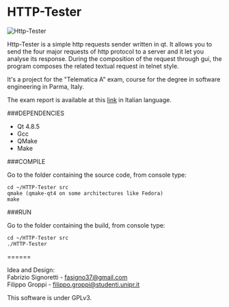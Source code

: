 HTTP-Tester
======
![Http-Tester](http://dl.dropboxusercontent.com/u/22799853/Relazione%20Telematica/Main.png)


Http-Tester is a simple http requests sender written in qt. It allows you to send the four major requests of http protocol to a server and it let you analyse its response. 
During the composition of the request through gui, the program composes the related textual request in telnet style. 

It's a project for the "Telematica A" exam, course for the degree in software engineering in Parma, Italy. 

The exam report is available at this [link](http://dl.dropbox.com/u/22799853/Relazione%20Telematica/HTTP-Tester%20Relazione.pdf) in Italian language.

###DEPENDENCIES

 * Qt 4.8.5
 * Gcc
 * QMake
 * Make

###COMPILE

Go to the folder containing the source code, from console type:    

    cd ~/HTTP-Tester src    
    qmake (qmake-qt4 on some architectures like Fedora)    
    make

###RUN

Go to the folder containing the build, from console type:

    cd ~/HTTP-Tester src    
    ./HTTP-Tester

======

Idea and Design:  
Fabrizio Signoretti - fasigno37@gmail.com    
Filippo Groppi - filippo.groppi@studenti.unipr.it

This software is under GPLv3.
